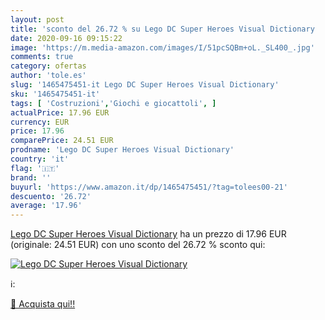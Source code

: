 ```yaml
---
layout: post
title: 'sconto del 26.72 % su Lego DC Super Heroes Visual Dictionary  '
date: 2020-09-16 09:15:22
image: 'https://m.media-amazon.com/images/I/51pcSQBm+oL._SL400_.jpg'
comments: true
category: ofertas
author: 'tole.es'
slug: '1465475451-it Lego DC Super Heroes Visual Dictionary'
sku: '1465475451-it'
tags: [ 'Costruzioni','Giochi e giocattoli', ]
actualPrice: 17.96 EUR
currency: EUR
price: 17.96
comparePrice: 24.51 EUR
prodname: 'Lego DC Super Heroes Visual Dictionary'
country: 'it'
flag: '🇮🇹'
brand: ''
buyurl: 'https://www.amazon.it/dp/1465475451/?tag=tolees00-21'
descuento: '26.72'
average: '17.96'
---
```


[Lego DC Super Heroes Visual Dictionary](https://www.amazon.it/dp/1465475451/?tag=tolees00-21) ha un prezzo di 17.96 EUR (originale: 24.51 EUR) con uno sconto del 26.72 % sconto qui:

[![Lego DC Super Heroes Visual Dictionary](https://m.media-amazon.com/images/I/51pcSQBm+oL._SL400_.jpg)](https://www.amazon.it/dp/1465475451/?tag=tolees00-21)

ℹ️:


[🛒 Acquista qui!!](https://www.amazon.it/dp/1465475451/?tag=tolees00-21)
